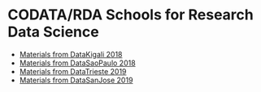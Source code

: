 # CODATA/RDA Schools for Research Data Science

   * [Materials from DataKigali 2018](https://codata-rda-datascienceschools.github.io/Materials/DataKigali2018/)
   * [Materials from DataSaoPaulo 2018](https://codata-rda-datascienceschools.github.io/Materials/DataSaoPaulo2018/)
   * [Materials from DataTrieste 2019](https://codata-rda-datascienceschools.github.io/Materials/DataTrieste2019/)
   * [Materials from DataSanJose 2019](https://codata-rda-datascienceschools.github.io/Materials/DataSanJose2019/)
